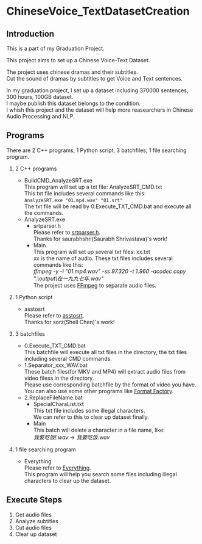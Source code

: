 # ChineseVoice_TextDatasetCreation  
## Introduction  
This is a part of my Graduation Project.  
  
This project aims to set up a Chinese Voice-Text Dataset.  
  
The project uses chinese dramas and their subtitles.  
Cut the sound of dramas by subtitles to get Voice and Text sentences.  
  
In my graduation project, I set up a dataset including 370000 sentences, 300 hours, 100GB dataset.  
I maybe publish this dataset belongs to the condition.  
I whish this project and the dataset will help more reasearchers in Chinese Audio Processing and NLP.  
  
## Programs  
There are 2 C++ programs, 1 Python script, 3 batchfiles, 1 file searching program.  
1. 2 C++ programs  
	* BuildCMD_AnalyzeSRT.exe  
		This program will set up a txt file: AnalyzeSRT_CMD.txt  
		This txt file includes several commands like this:  
		`AnalyzeSRT.exe "01.mp4.wav" "01.srt"`  
		The txt file will be read by 0.Execute_TXT_CMD.bat and execute all the commands.  
	* AnalyzeSRT.exe  
		* srtparser.h  
			Please refer to [srtparser.h](https://github.com/saurabhshri/simple-yet-powerful-srt-subtitle-parser-cpp).  
			Thanks for saurabhshri(Saurabh Shrivastava)'s work!  
		* Main  
			This program will set up several txt files: xx.txt  
			xx is the name of audio. These txt files includes several commands like this:  
				*ffmpeg -y -i "01.mp4.wav" -ss 97.320 -t 1.960 -acodec copy ".\output\在一九九七年.wav"*  
			The project uses [FFmpeg](http://ffmpeg.org/) to separate audio files.  
  
2. 1 Python script  
	* asstosrt  
		Please refer to [asstosrt](https://github.com/sorz/asstosrt).  
		Thanks for sorz(Shell Chen)'s work!  
  
3. 3 batchfiles  
	* 0.Execute_TXT_CMD.bat  
		This batchfile will execute all txt files in the directory, the txt files including several CMD commands.  
	* 1.Separator_xxx_WAV.bat  
		These batch files(for MKV and MP4) will extract audio files from video filess in the directory.  
		Please use corresponding batchfile by the format of video you have.  
		You can also use some other programs like [Format Factory](http://www.pcfreetime.com/).  
	* 2.ReplaceFileName.bat  
		* SpecialCharaList.txt  
			This txt file includes some illegal characters.  
			We can refer to this to clear up dataset finally.  
		* Main  
			This batch will delete a character in a file name, like:  
				*我要吃饭!.wav* -> *我要吃饭.wav*  
  
4. 1 file searching program  
	* Everything  
		Please refer to [Everything](http://www.voidtools.com/).  
		This program will help you search some files including illegal characters to clear up the dataset.  
  
## Execute Steps  
1. Get audio files  
2. Analyze subtitles  
3. Cut audio files  
4. Clear up dataset  
